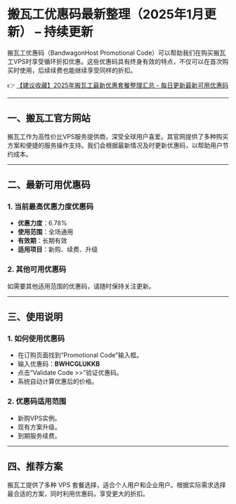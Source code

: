 # 搬瓦工优惠码最新整理（2025年1月更新） – 持续更新

搬瓦工优惠码（BandwagonHost Promotional Code）可以帮助我们在购买搬瓦工VPS时享受循环折扣优惠。这些优惠码具有终身有效的特点，不仅可以在首次购买时使用，后续续费也能继续享受同样的折扣。

👉 [【建议收藏】2025年搬瓦工最新优惠套餐整理汇总 - 每日更新最新可用优惠码](https://bit.ly/banwagon)

---

## 一、搬瓦工官方网站

搬瓦工作为高性价比VPS服务提供商，深受全球用户喜爱。其官网提供了多种购买方案和便捷的服务操作支持。我们会根据最新情况及时更新优惠码，以帮助用户节约成本。

---

## 二、最新可用优惠码

### 1. 当前最高优惠力度优惠码

- **优惠力度**：6.78%
- **使用范围**：全场通用
- **有效期**：长期有效
- **适用项目**：新购、续费、升级

### 2. 其他可用优惠码

如需要其他适用范围的优惠码，请随时保持关注更新。

---

## 三、使用说明

### 1. 如何使用优惠码

- 在订购页面找到“Promotional Code”输入框。
- 输入优惠码：**BWHCGLUKKB**
- 点击“Validate Code >>”验证优惠码。
- 系统自动计算优惠后的价格。

### 2. 优惠码适用范围

- 新购VPS实例。
- 现有方案升级。
- 到期服务续费。

---

## 四、推荐方案

搬瓦工提供了多种 VPS 套餐选择，适合个人用户和企业用户。根据实际需求选择最合适的方案，同时利用优惠码，享受更大的折扣。